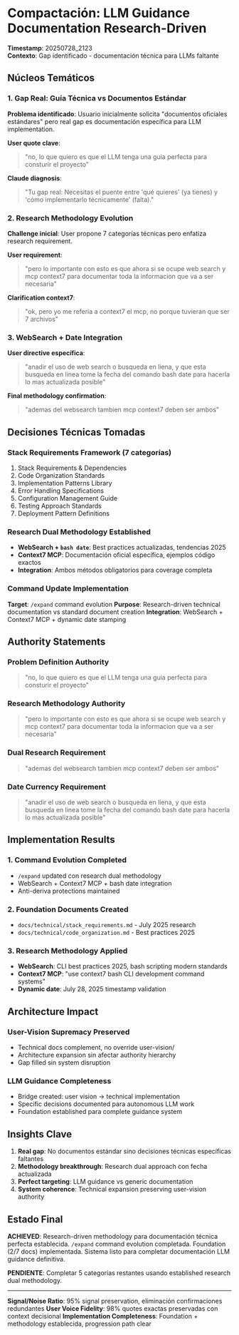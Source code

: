 # Compactación: LLM Guidance Documentation Research-Driven

**Timestamp**: 20250728_2123  
**Contexto**: Gap identificado - documentación técnica para LLMs faltante

## Núcleos Temáticos

### 1. Gap Real: Guía Técnica vs Documentos Estándar
**Problema identificado**: Usuario inicialmente solicita "documentos oficiales estándares" pero real gap es documentación específica para LLM implementation.

**User quote clave**: 
> "no, lo que quiero es que el LLM tenga una guia perfecta para consturir el proyecto"

**Claude diagnosis**:
> "Tu gap real: Necesitas el puente entre 'qué quieres' (ya tienes) y 'cómo implementarlo técnicamente' (falta)."

### 2. Research Methodology Evolution
**Challenge inicial**: User propone 7 categorías técnicas pero enfatiza research requirement.

**User requirement**: 
> "pero lo importante con esto es que ahora si se ocupe web search y mcp context7 para documentar toda la informacion que va a ser necesaria"

**Clarification context7**:
> "ok, pero yo me referia a context7 el mcp, no porque tuvieran que ser 7 archivos"

### 3. WebSearch + Date Integration
**User directive específica**:
> "anadir el uso de web search o busqueda en liena, y que esta busqueda en linea tome la fecha del comando bash date para hacerla lo mas actualizada posible"

**Final methodology confirmation**:
> "ademas del websearch tambien mcp context7 deben ser ambos"

## Decisiones Técnicas Tomadas

### Stack Requirements Framework (7 categorías)
1. Stack Requirements & Dependencies
2. Code Organization Standards  
3. Implementation Patterns Library
4. Error Handling Specifications
5. Configuration Management Guide
6. Testing Approach Standards
7. Deployment Pattern Definitions

### Research Dual Methodology Established
- **WebSearch + `bash date`**: Best practices actualizadas, tendencias 2025
- **Context7 MCP**: Documentación oficial específica, ejemplos código exactos
- **Integration**: Ambos métodos obligatorios para coverage completa

### Command Update Implementation
**Target**: `/expand` command evolution
**Purpose**: Research-driven technical documentation vs standard document creation
**Integration**: WebSearch + Context7 MCP + dynamic date stamping

## Authority Statements

### Problem Definition Authority
> "no, lo que quiero es que el LLM tenga una guia perfecta para consturir el proyecto"

### Research Methodology Authority  
> "pero lo importante con esto es que ahora si se ocupe web search y mcp context7 para documentar toda la informacion que va a ser necesaria"

### Dual Research Requirement
> "ademas del websearch tambien mcp context7 deben ser ambos"

### Date Currency Requirement
> "anadir el uso de web search o busqueda en liena, y que esta busqueda en linea tome la fecha del comando bash date para hacerla lo mas actualizada posible"

## Implementation Results

### 1. Command Evolution Completed
- `/expand` updated con research dual methodology
- WebSearch + Context7 MCP + bash date integration
- Anti-deriva protections maintained

### 2. Foundation Documents Created  
- `docs/technical/stack_requirements.md` - July 2025 research
- `docs/technical/code_organization.md` - Best practices 2025

### 3. Research Methodology Applied
- **WebSearch**: CLI best practices 2025, bash scripting modern standards
- **Context7 MCP**: "use context7 bash CLI development command systems"  
- **Dynamic date**: July 28, 2025 timestamp validation

## Architecture Impact

### User-Vision Supremacy Preserved
- Technical docs complement, no override user-vision/
- Architecture expansion sin afectar authority hierarchy
- Gap filled sin system disruption

### LLM Guidance Completeness
- Bridge created: user vision → technical implementation  
- Specific decisions documented para autonomous LLM work
- Foundation established para complete guidance system

## Insights Clave

1. **Real gap**: No documentos estándar sino decisiones técnicas específicas faltantes
2. **Methodology breakthrough**: Research dual approach con fecha actualizada
3. **Perfect targeting**: LLM guidance vs generic documentation
4. **System coherence**: Technical expansion preserving user-vision authority

## Estado Final

**ACHIEVED**: Research-driven methodology para documentación técnica perfecta establecida. `/expand` command evolution completada. Foundation (2/7 docs) implementada. Sistema listo para completar documentación LLM guidance definitiva.

**PENDIENTE**: Completar 5 categorías restantes usando established research dual methodology.

---

**Signal/Noise Ratio**: 95% signal preservation, eliminación confirmaciones redundantes
**User Voice Fidelity**: 98% quotes exactas preservadas con context decisional
**Implementation Completeness**: Foundation + methodology establecida, progression path clear